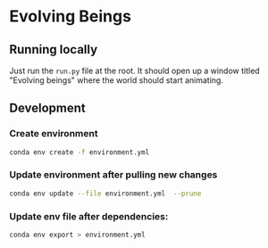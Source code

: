 # Evolving Beings

## Running locally

Just run the `run.py` file at the root. It should open up a window titled "Evolving beings" where the world should start animating.

## Development

### Create environment

```bash
conda env create -f environment.yml
```

### Update environment after pulling new changes

```bash
conda env update --file environment.yml  --prune
```

### Update env file after dependencies:

```bash
conda env export > environment.yml
```

